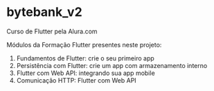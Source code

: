 # bytebank_v2

Curso de Flutter pela Alura.com 

Módulos da Formação Flutter presentes neste projeto:

1. Fundamentos de Flutter: crie o seu primeiro app
2. Persistência com Flutter: crie um app com armazenamento interno
3. Flutter com Web API: integrando sua app mobile
4. Comunicação HTTP: Flutter com Web API
